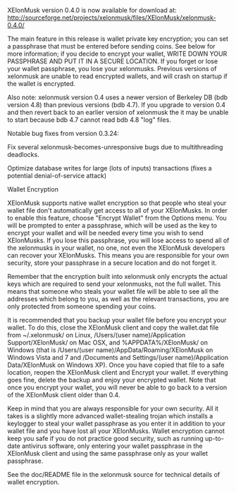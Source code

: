 XElonMusk version 0.4.0 is now available for download at:
http://sourceforge.net/projects/xelonmusk/files/XElonMusk/xelonmusk-0.4.0/

The main feature in this release is wallet private key encryption;
you can set a passphrase that must be entered before sending coins.
See below for more information; if you decide to encrypt your wallet,
WRITE DOWN YOUR PASSPHRASE AND PUT IT IN A SECURE LOCATION. If you
forget or lose your wallet passphrase, you lose your xelonmusks.
Previous versions of xelonmusk are unable to read encrypted wallets,
and will crash on startup if the wallet is encrypted.

Also note: xelonmusk version 0.4 uses a newer version of Berkeley DB
(bdb version 4.8) than previous versions (bdb 4.7). If you upgrade
to version 0.4 and then revert back to an earlier version of xelonmusk
the it may be unable to start because bdb 4.7 cannot read bdb 4.8
"log" files.


Notable bug fixes from version 0.3.24:

Fix several xelonmusk-becomes-unresponsive bugs due to multithreading
deadlocks.

Optimize database writes for large (lots of inputs) transactions
(fixes a potential denial-of-service attack)


Wallet Encryption

XElonMusk supports native wallet encryption so that people who steal your
wallet file don't automatically get access to all of your XElonMusks.
In order to enable this feature, choose "Encrypt Wallet" from the
Options menu.  You will be prompted to enter a passphrase, which
will be used as the key to encrypt your wallet and will be needed
every time you wish to send XElonMusks.  If you lose this passphrase,
you will lose access to spend all of the xelonmusks in your wallet,
no one, not even the XElonMusk developers can recover your XElonMusks.
This means you are responsible for your own security, store your
passphrase in a secure location and do not forget it.

Remember that the encryption built into xelonmusk only encrypts the
actual keys which are required to send your xelonmusks, not the full
wallet.  This means that someone who steals your wallet file will
be able to see all the addresses which belong to you, as well as the
relevant transactions, you are only protected from someone spending
your coins.

It is recommended that you backup your wallet file before you
encrypt your wallet.  To do this, close the XElonMusk client and
copy the wallet.dat file from ~/.xelonmusk/ on Linux, /Users/(user
name)/Application Support/XElonMusk/ on Mac OSX, and %APPDATA%/XElonMusk/
on Windows (that is /Users/(user name)/AppData/Roaming/XElonMusk on
Windows Vista and 7 and /Documents and Settings/(user name)/Application
Data/XElonMusk on Windows XP).  Once you have copied that file to a
safe location, reopen the XElonMusk client and Encrypt your wallet.
If everything goes fine, delete the backup and enjoy your encrypted
wallet.  Note that once you encrypt your wallet, you will never be
able to go back to a version of the XElonMusk client older than 0.4.

Keep in mind that you are always responsible for your own security.
All it takes is a slightly more advanced wallet-stealing trojan which
installs a keylogger to steal your wallet passphrase as you enter it
in addition to your wallet file and you have lost all your XElonMusks.
Wallet encryption cannot keep you safe if you do not practice
good security, such as running up-to-date antivirus software, only
entering your wallet passphrase in the XElonMusk client and using the
same passphrase only as your wallet passphrase.

See the doc/README file in the xelonmusk source for technical details
of wallet encryption.
